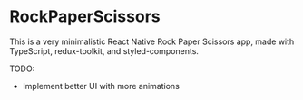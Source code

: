 # RockPaperScissors
This is a very minimalistic React Native Rock Paper Scissors app, made with TypeScript, redux-toolkit, and styled-components.

TODO:
- Implement better UI with more animations
